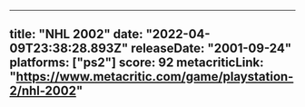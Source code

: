 
---
title: "NHL 2002"
date: "2022-04-09T23:38:28.893Z"
releaseDate: "2001-09-24"
platforms: ["ps2"]
score: 92
metacriticLink: "https://www.metacritic.com/game/playstation-2/nhl-2002"
---
